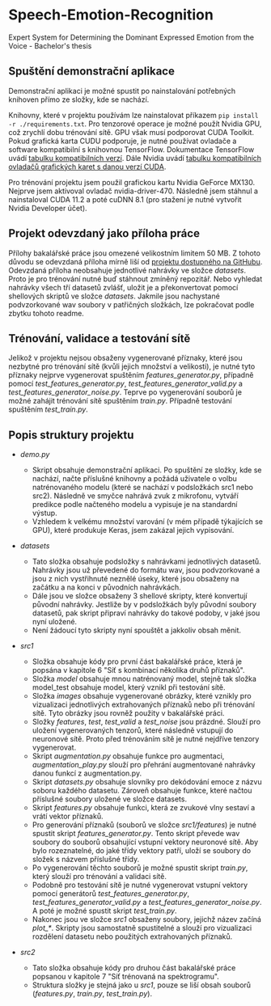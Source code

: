 # Speech-Emotion-Recognition
Expert System for Determining the Dominant Expressed Emotion from the Voice - Bachelor's thesis 

## Spuštění demonstrační aplikace
Demonstrační aplikaci je možné spustit po nainstalování potřebných knihoven přímo ze složky, kde se nachází.

Knihovny, které v projektu používám lze nainstalovat příkazem `pip install -r ./requirements.txt`. Pro tenzorové operace je možné použít Nvidia GPU, což zrychlí dobu trénování sítě.
GPU však musí podporovat CUDA Toolkit. Pokud grafická karta CUDU podporuje, je nutné používat ovladače a software kompatibilní s knihovnou TensorFlow. Dokumentace TensorFlow uvádí [tabulku kompatibilních verzí](https://www.tensorflow.org/install/source#gpu).
Dále Nvidia uvádí [tabulku kompatibilních ovladačů grafických karet s danou verzí CUDA](https://docs.nvidia.com/cuda/cuda-toolkit-release-notes/index.html#cuda-major-component-versions__table-cuda-toolkit-driver-versions).

Pro trénování projektu jsem použil grafickou kartu Nvidia GeForce MX130. Nejprve jsem aktivoval ovladač nvidia-driver-470. Následně jsem stáhnul a nainstaloval CUDA 11.2 a poté cuDNN 8.1 (pro stažení je nutné vytvořit Nvidia Developer účet).

## Projekt odevzdaný jako příloha práce
Přílohy bakalářské práce jsou omezené velikostním limitem 50 MB. Z tohoto důvodu se odevzdaná příloha mírně liší od [projektu dostupného na GitHubu](https://github.com/JakubSmid/Speech-Emotion-Recognition). Odevzdaná příloha neobsahuje jednotlivé nahrávky ve složce *datasets*. Proto je pro trénování nutné buď stáhnout zmíněný repozitář. Nebo vyhledat nahrávky všech tří datasetů zvlášť, uložit je a překonvertovat pomocí shellových skriptů ve složce *datasets*. Jakmile jsou nachystané podvzorkované wav soubory v patřičných složkách, lze pokračovat podle zbytku tohoto readme.

## Trénování, validace a testování sítě
Jelikož v projektu nejsou obsaženy vygenerované příznaky, které jsou nezbytné pro trénování sítě (kvůli jejich množství a velikosti), je nutné tyto příznaky nejprve vygenerovat spuštěním *features_generator.py*, případně pomocí *test_features_generator.py*, *test_features_generator_valid.py* a *test_features_generator_noise.py*.
Teprve po vygenerování souborů je možné zahájit trénování sítě spuštěním *train.py*. Případně testování spuštěním *test_train.py*.

## Popis struktury projektu

- *demo.py*
  - Skript obsahuje demonstrační aplikaci. Po spuštění ze složky, kde se nachází, načte příslušné knihovny a požádá uživatele o volbu natrénovaného modelu (které se nachází v podsložkách src1 nebo src2). Následně ve smyčce nahrává zvuk z mikrofonu, vytváří predikce podle načteného modelu a vypisuje je na standardní výstup.
  - Vzhledem k velkému množství varování (v mém případě týkajících se GPU), které produkuje Keras, jsem zakázal jejich vypisování.

- *datasets*
  - Tato složka obsahuje podsložky s nahrávkami jednotlivých datasetů. Nahrávky jsou už převedené do formátu wav, jsou podvzorkované a jsou z nich vystřihnuté neznělé úseky, které jsou obsaženy na začátku a na konci v původních nahrávkách.
  - Dále jsou ve složce obsaženy 3 shellové skripty, které konvertují původní nahrávky. Jestliže by v podsložkách byly původní soubory datasetů, pak skript připraví nahrávky do takové podoby, v jaké jsou nyní uložené.
  - Není žádoucí tyto skripty nyní spouštět a jakkoliv obsah měnit.

- *src1*
  - Složka obsahuje kódy pro první část bakalářské práce, která je popsána v kapitole 6 "Síť s kombinací několika druhů příznaků".
  - Složka *model* obsahuje mnou natrénovaný model, stejně tak složka model_test obsahuje model, který vznikl při testování sítě.
  - Složka *images* obsahuje vygenerované obrázky, které vznikly pro vizualizaci jednotlivých extrahovaných příznaků nebo při trénování sítě. Tyto obrázky jsou rovněž použity v bakalářské práci.
  - Složky *features*, *test*, *test_valid* a *test_noise* jsou prázdné. Slouží pro uložení vygenerovaných tenzorů, které následně vstupují do neuronové sítě. Proto před trénováním sítě je nutné nejdříve tenzory vygenerovat.
  - Skript *augmentation.py* obsahuje funkce pro augmentaci, *augmentation_play.py* slouží pro přehrání augmentované nahrávky danou funkcí z augmentation.py.
  - Skript *datasets.py* obsahuje slovníky pro dekódování emoce z názvu soboru každého datasetu. Zároveň obsahuje funkce, které načtou příslušné soubory uložené ve složce datasets.
  - Skript *features.py* obsahuje funkci, která ze zvukové vlny sestaví a vrátí vektor příznaků.
  - Pro generování příznaků (souborů ve složce *src1/features*) je nutné spustit skript *features_generator.py*. Tento skript převede wav soubory do souborů obsahující vstupní vektory neuronové sítě. Aby bylo rozeznatelné, do jaké třídy vektory patří, uloží se soubory do složek s názvem příslušné třídy.
  - Po vygenerování těchto souborů je možné spustit skript *train.py*, který slouží pro trénování a validaci sítě.
  - Podobně pro testování sítě je nutné vygenerovat vstupní vektory pomocí generátorů *test_features_generator.py*, *test_features_generator_valid.py* a *test_features_generator_noise.py*. A poté je možné spustit skript *test_train.py*.
  - Nakonec jsou ve složce *src1* obsaženy soubory, jejichž název začíná *plot_\**. Skripty jsou samostatně spustitelné a slouží pro vizualizaci rozdělení datasetu nebo použitých extrahovaných příznaků.

- *src2*
  - Tato složka obsahuje kódy pro druhou část bakalářské práce popsanou v kapitole 7 "Síť trénovaná na spektrogramu".
  - Struktura složky je stejná jako u *src1*, pouze se liší obsah souborů (*features.py*, *train.py*, *test_train.py*).
